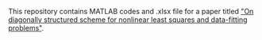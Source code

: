 This repository contains MATLAB codes and .xlsx file for a paper titled ["On diagonally structured scheme for nonlinear least squares and data-fitting problems"](https://www.rairo-ro.org/component/article?access=doi&doi=10.1051/ro/2024102).
